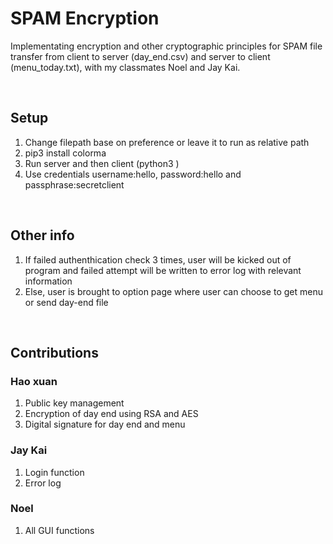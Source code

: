 # SPAM Encryption
Implementating encryption and other cryptographic principles for SPAM file transfer from client to server (day_end.csv) and server to client (menu_today.txt), with my classmates Noel and Jay Kai.

<br />

## Setup
1. Change filepath base on preference or leave it to run as relative path
2. pip3 install colorma 
3. Run server and then client (python3 <path to file>)
4. Use credentials username:hello, password:hello and passphrase:secretclient 

<br />

## Other info
1. If failed authenthication check 3 times, user will be kicked out of program and failed attempt will be written to error log with relevant information
2. Else, user is brought to option page where user can choose to get menu or send day-end file

<br />

## Contributions
### Hao xuan
1. Public key management 
2. Encryption of day end using RSA and AES
3. Digital signature for day end and menu

### Jay Kai
1. Login function
2. Error log

### Noel
1. All GUI functions
